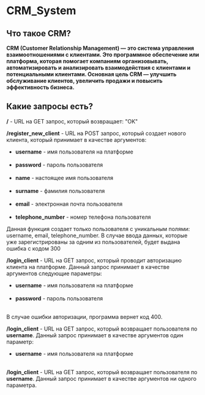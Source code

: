 # CRM_System
## Что такое CRM?

<b>CRM (Customer Relationship Management) — это система управления взаимоотношениями с клиентами. Это программное обеспечение или платформа, которая помогает компаниям организовывать, автоматизировать и анализировать взаимодействия с клиентами и потенциальными клиентами. Основная цель CRM — улучшить обслуживание клиентов, увеличить продажи и повысить эффективность бизнеса.</b>

## Какие запросы есть?

<b>/</b> - URL на GET запрос, который возвращает: "OK"<br>

<b>/register_new_client</b> - URL на POST запрос, который создает нового клиента, который принимает в качестве аргументов: 
<ul>
<li><b>username</b> - имя пользователя на платформе</li><br>
<li><b>password</b> - пароль пользователя</li><br>
<li><b>name</b> - настоящее имя пользователя</li><br>
<li><b>surname</b> - фамилия пользователя</li><br>
<li><b>email</b> - электронная почта пользователя</li><br>
<li><b>telephone_number</b> - номер телефона пользователя</li>
</ul>
Данная функция создает только пользователя с уникальным полями: username, email, telephone_number.
В случае ввода данных, которые уже зарегистрированы за одним из пользователей, будет выдана ошибка с кодом 300

<b>/login_client</b> - URL на GET запрос, который проводит авторизацию клиента на платформе. Данный запрос принимает 
в качестве аргументов следующие параметры: 
<ul>
<li><b>username</b> - имя пользователя на платформе</li><br>
<li><b>password</b> - пароль пользователя</li><br>
</ul>
В случае ошибки авторизации, программа вернет код 400.

<b>/login_client</b> - URL на GET запрос, который возвращает пользователя по <b>username</b>. Данный запрос принимает 
в качестве аргументов один параметр: 
<ul>
<li><b>username</b> - имя пользователя на платформе</li><br>
</ul>

<b>/login_client</b> - URL на GET запрос, который возвращает пользователя по <b>username</b>. Данный запрос принимает 
в качестве аргументов ни одного параметра.

